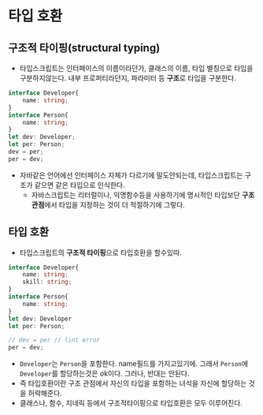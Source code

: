 # 타입 호환

## 구조적 타이핑(structural typing)
- 타입스크립트는 인터페이스의 이름이라던가, 클래스의 이름, 타입 별칭으로 타입을 구분하지않는다. 내부 프로퍼티라던지, 파라미터 등 **구조**로 타입을 구분한다.
```typescript
interface Developer{
    name: string;
}
interface Person{
    name: string;
}
let dev: Developer;
let per: Person;
dev = per;
per = dev;
```
- 자바같은 언어에선 인터페이스 자체가 다르기에 말도안되는데, 타입스크립트는 구조가 같으면 같은 타입으로 인식한다.
    - 자바스크립트는 리터럴이나, 익명함수등을 사용하기에 명시적인 타입보단 **구조 관점**에서 타입을 지정하는 것이 더 적절하기에 그렇다.

## 타입 호환
- 타입스크립트의 **구조적 타이핑**으로 타입호환을 할수있따.
```typescript
interface Developer{
    name: string;
    skill: string;
}
interface Person{
    name: string;
}
let dev: Developer
let per: Person;

// dev = per // lint error
per = dev;
```
- `Developer`는 `Person`을 포함한다. name필드를 가지고있기에. 그래서 `Person`에 `Developer`를 할당하는것은 ok이다. 그러나, 반대는 안된다.
- 즉 타입호환이란 구조 관점에서 자신의 타입을 포함하는 녀석을 자신에 할당하는 것을 허락해준다.
- 클래스나, 함수, 지네릭 등에서 구조적타이핑으로 타입호환은 모두 이루어진다.